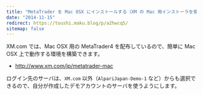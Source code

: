 ```yaml
---
title: "MetaTrader を Mac OSX にインストールする（XM の Mac 用インストーラを使う方法）"
date: "2014-11-15"
redirect: https://toushi.maku.blog/p/a2hwcq5/
sitemap: false
---
```


XM.com では、Mac OSX 用の MetaTrader4 を配布しているので、簡単に Mac OSX 上で動作する環境を構築できます。

* http://www.xm.com/jp/metatrader-mac

ログイン先のサーバは、`XM.com` 以外（`AlpariJapan-Demo-1` など）からも選択できるので、自分が作成したデモアカウントのサーバを使うようにします。

